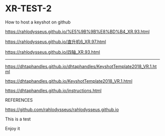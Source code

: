 # XR-TEST-2
How to host a keyshot on github

https://rahlodysseus.github.io/%E5%9B%9B%E8%BD%B4_XR.93.html

https://rahlodysseus.github.io/直升机6_XR.97.html

https://rahlodysseus.github.io/四轴_XR.93.html

_________________


https://dhtaphandles.github.io/dhtaphandles/KeyshotTemplate2018_VR.1.html

https://dhtaphandles.github.io/KeyshotTemplate2018_VR.1.html

https://dhtaphandles.github.io/instructions.html

REFERENCES

https://github.com/rahlodysseus/rahlodysseus.github.io

This is a test

Enjoy it
